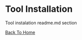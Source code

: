 # Tool Installation

Tool instalation readme.md section

[Back To Home](https://github.com/Bryn-Lloyd/dockerized-jenkins)